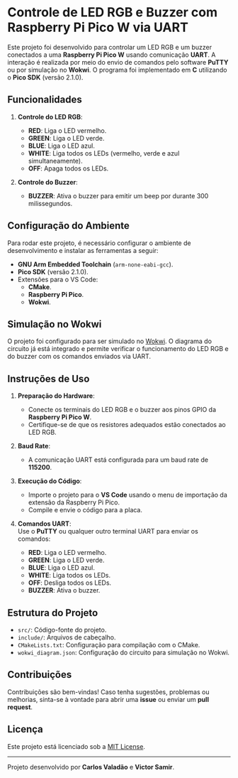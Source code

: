 # Controle de LED RGB e Buzzer com Raspberry Pi Pico W via UART

Este projeto foi desenvolvido para controlar um LED RGB e um buzzer conectados a uma **Raspberry Pi Pico W** usando comunicação **UART**. A interação é realizada por meio do envio de comandos pelo software **PuTTY** ou por simulação no **Wokwi**. O programa foi implementado em **C** utilizando o **Pico SDK** (versão 2.1.0).

## Funcionalidades
1. **Controle do LED RGB**:  
   - **RED**: Liga o LED vermelho.  
   - **GREEN**: Liga o LED verde.  
   - **BLUE**: Liga o LED azul.  
   - **WHITE**: Liga todos os LEDs (vermelho, verde e azul simultaneamente).  
   - **OFF**: Apaga todos os LEDs.

2. **Controle do Buzzer**:  
   - **BUZZER**: Ativa o buzzer para emitir um beep por durante 300 milissegundos.

## Configuração do Ambiente
Para rodar este projeto, é necessário configurar o ambiente de desenvolvimento e instalar as ferramentas a seguir:
- **GNU Arm Embedded Toolchain** (`arm-none-eabi-gcc`).
- **Pico SDK** (versão 2.1.0).
- Extensões para o VS Code:
  - **CMake**.
  - **Raspberry Pi Pico**.
  - **Wokwi**.

## Simulação no Wokwi
O projeto foi configurado para ser simulado no [Wokwi](https://wokwi.com/). O diagrama do circuito já está integrado e permite verificar o funcionamento do LED RGB e do buzzer com os comandos enviados via UART.

## Instruções de Uso
1. **Preparação do Hardware**:  
   - Conecte os terminais do LED RGB e o buzzer aos pinos GPIO da **Raspberry Pi Pico W**.
   - Certifique-se de que os resistores adequados estão conectados ao LED RGB.

2. **Baud Rate**:  
   - A comunicação UART está configurada para um baud rate de **115200**.

3. **Execução do Código**:
   - Importe o projeto para o **VS Code** usando o menu de importação da extensão da Raspberry Pi Pico.
   - Compile e envie o código para a placa.

4. **Comandos UART**:  
   Use o **PuTTY** ou qualquer outro terminal UART para enviar os comandos:
   - **RED**: Liga o LED vermelho.
   - **GREEN**: Liga o LED verde.
   - **BLUE**: Liga o LED azul.
   - **WHITE**: Liga todos os LEDs.
   - **OFF**: Desliga todos os LEDs.
   - **BUZZER**: Ativa o buzzer.

## Estrutura do Projeto
- `src/`: Código-fonte do projeto.
- `include/`: Arquivos de cabeçalho.
- `CMakeLists.txt`: Configuração para compilação com o CMake.
- `wokwi_diagram.json`: Configuração do circuito para simulação no Wokwi.

## Contribuições
Contribuições são bem-vindas! Caso tenha sugestões, problemas ou melhorias, sinta-se à vontade para abrir uma **issue** ou enviar um **pull request**.

## Licença
Este projeto está licenciado sob a [MIT License](LICENSE).

---

Projeto desenvolvido por **Carlos Valadão** e **Victor Samir**.


